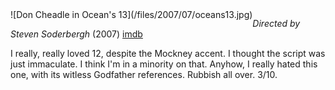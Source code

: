 <!--
.. title: Ocean's 13
.. slug: oceans13
.. date: 2007-07-22 00:33:56-05:00
.. tags: media,movies
.. type: text
-->

<span style="float: left">
![Don Cheadle in Ocean's 13](/files/2007/07/oceans13.jpg)
</span>

*Directed by Steven Soderbergh* (2007)
[imdb](http://imdb.com/title/tt0496806/)

I really, really loved 12, despite the Mockney accent. I thought the
script was just immaculate. I think I'm in a minority on that. Anyhow, I
really hated this one, with its witless Godfather references. Rubbish
all over. 3/10.

<br style="clear: both" />
